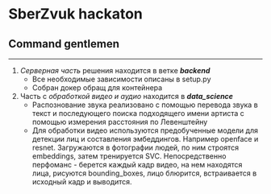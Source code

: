# SberZvuk hackaton

## Command gentlemen

---

1) _Серверная часть_ решения находится в ветке ***backend***
    * Все необходимые зависимости описаны в setup.py
    * Собран докер обращ для контейнера
2) Часть с _обработкой видео и аудио_ находится в ***data_science***
    * Распознование звука реализовано с помощью перевода звука в текст и последующего поиска подходящего имени артиста с помощью измерения расстояния по Левенштейну
    * Для обработки видео используются предобученные модели для детекции лиц и составления эмбеддингов. Например openface и resnet. Загружаются в фотографии людей, по ним строятся embeddings, затем тренируется SVC. Непосредственно перфоманс - берется каждый кадр видео, на нем находятся лица, рисуются bounding_boxes, лицо блюрится, встраивается в исходный кадр и выводится.
